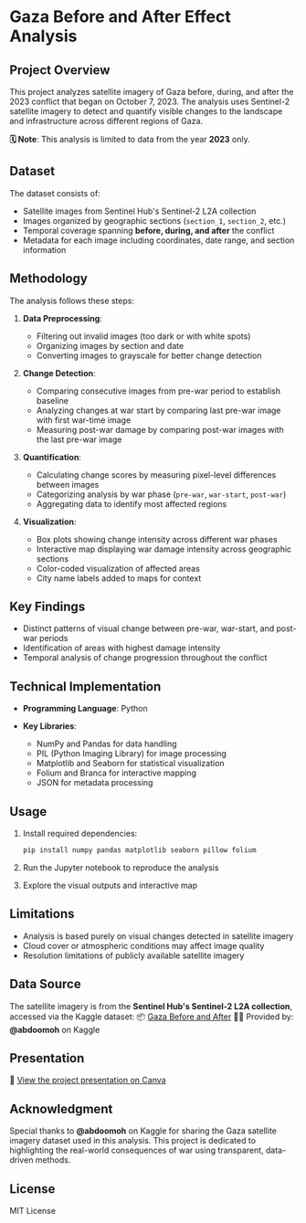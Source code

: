 # Gaza Before and After Effect Analysis

## Project Overview

This project analyzes satellite imagery of Gaza before, during, and after the 2023 conflict that began on October 7, 2023. The analysis uses Sentinel-2 satellite imagery to detect and quantify visible changes to the landscape and infrastructure across different regions of Gaza.

**🗓️ Note**: This analysis is limited to data from the year **2023** only.

## Dataset

The dataset consists of:

* Satellite images from Sentinel Hub's Sentinel-2 L2A collection
* Images organized by geographic sections (`section_1`, `section_2`, etc.)
* Temporal coverage spanning **before, during, and after** the conflict
* Metadata for each image including coordinates, date range, and section information

## Methodology

The analysis follows these steps:

1. **Data Preprocessing**:

   * Filtering out invalid images (too dark or with white spots)
   * Organizing images by section and date
   * Converting images to grayscale for better change detection

2. **Change Detection**:

   * Comparing consecutive images from pre-war period to establish baseline
   * Analyzing changes at war start by comparing last pre-war image with first war-time image
   * Measuring post-war damage by comparing post-war images with the last pre-war image

3. **Quantification**:

   * Calculating change scores by measuring pixel-level differences between images
   * Categorizing analysis by war phase (`pre-war`, `war-start`, `post-war`)
   * Aggregating data to identify most affected regions

4. **Visualization**:

   * Box plots showing change intensity across different war phases
   * Interactive map displaying war damage intensity across geographic sections
   * Color-coded visualization of affected areas
   * City name labels added to maps for context

## Key Findings

* Distinct patterns of visual change between pre-war, war-start, and post-war periods
* Identification of areas with highest damage intensity
* Temporal analysis of change progression throughout the conflict

## Technical Implementation

* **Programming Language**: Python
* **Key Libraries**:

  * NumPy and Pandas for data handling
  * PIL (Python Imaging Library) for image processing
  * Matplotlib and Seaborn for statistical visualization
  * Folium and Branca for interactive mapping
  * JSON for metadata processing

## Usage

1. Install required dependencies:

   ```bash
   pip install numpy pandas matplotlib seaborn pillow folium
   ```
2. Run the Jupyter notebook to reproduce the analysis
3. Explore the visual outputs and interactive map

## Limitations

* Analysis is based purely on visual changes detected in satellite imagery
* Cloud cover or atmospheric conditions may affect image quality
* Resolution limitations of publicly available satellite imagery

## Data Source

The satellite imagery is from the **Sentinel Hub's Sentinel-2 L2A collection**, accessed via the Kaggle dataset:
📦 [Gaza Before and After](https://www.kaggle.com/datasets/abdoomoh/gaza-before-and-after-2)
🧑‍💻 Provided by: **@abdoomoh** on Kaggle

## Presentation

🎥 [View the project presentation on Canva](https://www.canva.com/design/DAGnOyh1wPY/yIt4DiJietofMWdSAdyBhQ/edit?utm_content=DAGnOyh1wPY&utm_campaign=designshare&utm_medium=link2&utm_source=sharebutton)

## Acknowledgment

Special thanks to **@abdoomoh** on Kaggle for sharing the Gaza satellite imagery dataset used in this analysis.
This project is dedicated to highlighting the real-world consequences of war using transparent, data-driven methods.

## License

MIT License
